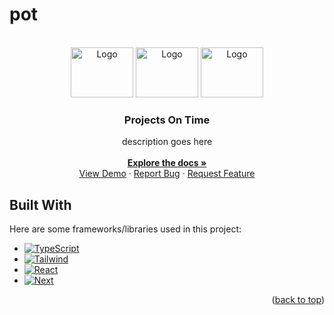 # pot


<!-- PROJECT LOGO -->
<br />
<div align="center" id='readme-top'>
  <img src="https://i.ibb.co/k82fmLJ/Alarm-Clock-GIF-Animation-High-Res.gif" alt="Logo" target='blank' width="100" height="80">
  <img src="https://i.ibb.co/k82fmLJ/Alarm-Clock-GIF-Animation-High-Res.gif" alt="Logo" target='blank' width="100" height="80">
  <img src="https://i.ibb.co/k82fmLJ/Alarm-Clock-GIF-Animation-High-Res.gif" alt="Logo" target='blank' width="100" height="80">

  <h3 align="center">Projects On Time</h3>

  <p align="center">
    description goes here
    <br />
    <br />
    <a href="https://github.com/WackyChomp/pot"><strong>Explore the docs »</strong></a>
    <br />
    <a href="https://github.com/WackyChomp/pot">View Demo</a>
    ·
    <a href="https://github.com/WackyChomp/pot/issues">Report Bug</a>
    ·
    <a href="https://github.com/WackyChomp/pot/issues">Request Feature</a>
  </p>
</div>



<!-- BUILT WITH -->
## Built With
Here are some frameworks/libraries used in this project:
* [![TypeScript][TypeScript]][TypeScript-url]
* [![Tailwind][Tailwind.css]][Tailwind-url]
* [![React][React.js]][React-url]
* [![Next][Next.js]][Next-url]

<p align="right">(<a href="#readme-top">back to top</a>)</p>


[Next.js]: https://img.shields.io/badge/next.js-000000?style=for-the-badge&logo=nextdotjs&logoColor=white
[Next-url]: https://nextjs.org/
[TypeScript]: https://img.shields.io/badge/TypeScript-007ACC?style=for-the-badge&logo=typescript&logoColor=white
[TypeScript-url]: https://www.typescriptlang.org/

[React.js]: https://img.shields.io/badge/React-20232A?style=for-the-badge&logo=react&logoColor=61DAFB
[React-url]: https://reactjs.org/
[Tailwind.css]: https://img.shields.io/badge/Tailwind_CSS-38B2AC?style=for-the-badge&logo=tailwind-css&logoColor=white
[Tailwind-url]: https://tailwindcss.com/

